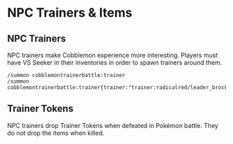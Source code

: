 # NPC Trainers & Items

## NPC Trainers

NPC trainers make Cobblemon experience more interesting. Players must have VS Seeker in their inventories in order to spawn trainers around them. 

```
/summon cobblemontrainerbattle:trainer
/summon cobblemontrainerbattle:trainer{trainer:"trainer:radicalred/leader_brock",texture:"minecraft:textures/entity/player/slim/steve.png"}
```

## Trainer Tokens

NPC trainers drop Trainer Tokens when defeated in Pokémon battle. They do not drop the items when killed.